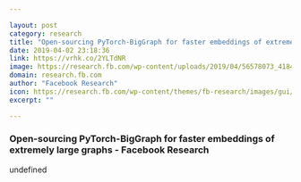 ```yaml
---

layout: post
category: research
title: "Open-sourcing PyTorch-BigGraph for faster embeddings of extremely large graphs - Facebook Research"
date: 2019-04-02 23:18:36
link: https://vrhk.co/2YLTdNR
image: https://research.fb.com/wp-content/uploads/2019/04/56578073_418443712251890_2687310128859840512_n.jpg
domain: research.fb.com
author: "Facebook Research"
icon: https://research.fb.com/wp-content/themes/fb-research/images/gui/facebook.ico
excerpt: ""

---
```


### Open-sourcing PyTorch-BigGraph for faster embeddings of extremely large graphs - Facebook Research

undefined